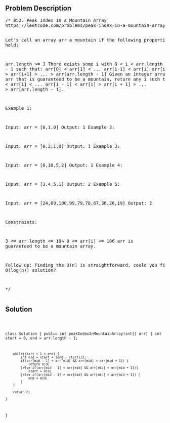 <!--
<style>
  body { font-family: Arial, sans-serif; }
  .container { max-width: 100%; margin: auto; padding: 20px; }
  .comment-block { background-color: #f9f9f9; padding: 10px; border-left: 5px solid #ccc; max-width: 500px; margin: auto; word-wrap: break-word; white-space: pre-wrap; }
  .code-block { background-color: #f4f4f4; padding: 10px; border: 1px solid #ddd; }
</style>
-->

<div class='container'>
<h2>Problem Description</h2>
<div class='comment-block'>
<pre>
/* 852. Peak Index in a Mountain Array
https://leetcode.com/problems/peak-index-in-a-mountain-array/

Let's call an array arr a mountain if the following properties hold:

arr.length >= 3
There exists some i with 0 < i < arr.length - 1 such that:
arr[0] < arr[1] < ... arr[i-1] < arr[i]
arr[i] > arr[i+1] > ... > arr[arr.length - 1]
Given an integer array arr that is guaranteed to be a mountain, return any i such that arr[0] < arr[1] < ... arr[i - 1] < arr[i] > arr[i + 1] > ... > arr[arr.length - 1].

 

Example 1:

Input: arr = [0,1,0]
Output: 1
Example 2:

Input: arr = [0,2,1,0]
Output: 1
Example 3:

Input: arr = [0,10,5,2]
Output: 1
Example 4:

Input: arr = [3,4,5,1]
Output: 2
Example 5:

Input: arr = [24,69,100,99,79,78,67,36,26,19]
Output: 2
 

Constraints:

3 <= arr.length <= 104
0 <= arr[i] <= 106
arr is guaranteed to be a mountain array.
 

Follow up: Finding the O(n) is straightforward, could you find an O(log(n)) solution?

*/
</pre>
</div>

<h2>Solution</h2>
<div class='code-block'>
<pre><code class='language-java'>

class Solution {
    public int peakIndexInMountainArray(int[] arr) {
        int start = 0, end = arr.length - 1;
        
        while(start + 1 < end) {
            int mid = start + (end - start)/2;
            if(arr[mid - 1] < arr[mid] && arr[mid] > arr[mid + 1]) {
                return mid;
            }else if(arr[mid - 1] < arr[mid] && arr[mid] < arr[mid + 1]){
                start = mid;
            }else if(arr[mid - 1] > arr[mid] && arr[mid] > arr[mid + 1]) {
                end = mid;
            }
        }
        
        return 0;
        
    }
}</code></pre>
</div>
</div>
